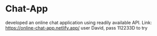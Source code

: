 # Chat-App

developed an online chat application using readily available API.
Link: https://online-chat-app.netlify.app/
user David, pass 112233D to try
